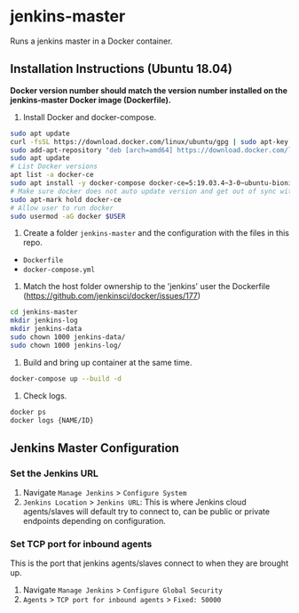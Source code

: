 # jenkins-master
Runs a jenkins master in a Docker container.
## Installation Instructions (Ubuntu 18.04)
**Docker version number should match the version number installed on the jenkins-master Docker image (Dockerfile).**
1. Install Docker and docker-compose.
```sh
sudo apt update
curl -fsSL https://download.docker.com/linux/ubuntu/gpg | sudo apt-key add -
sudo add-apt-repository "deb [arch=amd64] https://download.docker.com/linux/ubuntu $(lsb_release -cs) stable"
sudo apt update
# List Docker versions
apt list -a docker-ce
sudo apt install -y docker-compose docker-ce=5:19.03.4~3-0~ubuntu-bionic
# Make sure docker does not auto update version and get out of sync with Docker image.
sudo apt-mark hold docker-ce
# Allow user to run docker
sudo usermod -aG docker $USER
```
1. Create a folder `jenkins-master` and the configuration with the files in this repo.
  *  `Dockerfile`
  *  `docker-compose.yml`

1. Match the host folder ownership to the 'jenkins' user the Dockerfile (<https://github.com/jenkinsci/docker/issues/177>)
```sh
cd jenkins-master
mkdir jenkins-log
mkdir jenkins-data
sudo chown 1000 jenkins-data/
sudo chown 1000 jenkins-log/
```
1. Build and bring up container at the same time.
```sh
docker-compose up --build -d
```
1. Check logs.
```sh
docker ps
docker logs {NAME/ID}
```
## Jenkins Master Configuration
### Set the Jenkins URL
1. Navigate `Manage Jenkins` > `Configure System`
2. `Jenkins Location` > `Jenkins URL`: This is where Jenkins cloud agents/slaves will default try to connect to, can be public or private endpoints depending on configuration.

### Set TCP port for inbound agents
This is the port that jenkins agents/slaves connect to when they are brought up.
1. Navigate `Manage Jenkins` > `Configure Global Security`
1. `Agents` > `TCP port for inbound agents` > `Fixed: 50000`
